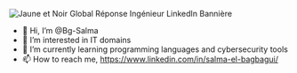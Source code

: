 ![Jaune et Noir Global Réponse Ingénieur LinkedIn Bannière](https://user-images.githubusercontent.com/58754246/137631348-598301f0-04a5-4305-b862-e80972f1be89.png)

- 👋 Hi, I’m @Bg-Salma
- 👀 I’m interested in IT domains 
- 🌱 I’m currently learning programming languages and cybersecurity tools
- 📫 How to reach me, https://www.linkedin.com/in/salma-el-bagbagui/

<!---
Bg-Salma/Bg-Salma is a ✨ special ✨ repository because its `README.md` (this file) appears on your GitHub profile.
You can click the Preview link to take a look at your changes.
--->
